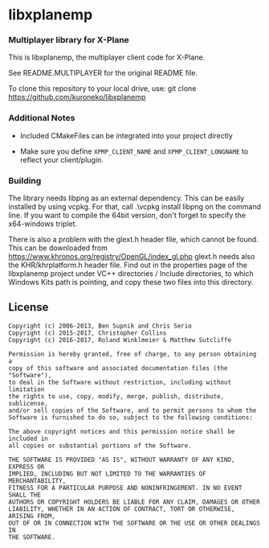 # libxplanemp

### Multiplayer library for X-Plane

This is libxplanemp, the multiplayer client code for X-Plane.

See README.MULTIPLAYER for the original README file.

To clone this repository to your local drive, use:
git clone https://github.com/kuroneko/libxplanemp

### Additional Notes

* Included CMakeFiles can be integrated into your project directly

* Make sure you define `XPMP_CLIENT_NAME` and `XPMP_CLIENT_LONGNAME` to
  reflect your client/plugin.
  
### Building

The library needs libpng as an external dependency. This can be easily installed by
using vcpkg. For that, call .\vcpkg install libpng on the command line.
If you want to compile the 64bit version, don't forget to specify the x64-windows triplet.

There is also a problem with the glext.h header file, which cannot be found. This can be downloaded
from https://www.khronos.org/registry/OpenGL/index_gl.php
glext.h needs also the KHR/khrplatform.h header file. Find out in the properties page of the 
libxplanemp project under VC++ directories / Include directories, to which Windows Kits path is pointing,
and copy these two files into this directory.

## License
```
Copyright (c) 2006-2013, Ben Supnik and Chris Serio
Copyright (c) 2015-2017, Christopher Collins
Copyright (c) 2016-2017, Roland Winklmeier & Matthew Sutcliffe

Permission is hereby granted, free of charge, to any person obtaining a
copy of this software and associated documentation files (the "Software"),
to deal in the Software without restriction, including without limitation
the rights to use, copy, modify, merge, publish, distribute, sublicense,
and/or sell copies of the Software, and to permit persons to whom the
Software is furnished to do so, subject to the following conditions:

The above copyright notices and this permission notice shall be included in
all copies or substantial portions of the Software.

THE SOFTWARE IS PROVIDED "AS IS", WITHOUT WARRANTY OF ANY KIND, EXPRESS OR
IMPLIED, INCLUDING BUT NOT LIMITED TO THE WARRANTIES OF MERCHANTABILITY,
FITNESS FOR A PARTICULAR PURPOSE AND NONINFRINGEMENT. IN NO EVENT SHALL THE
AUTHORS OR COPYRIGHT HOLDERS BE LIABLE FOR ANY CLAIM, DAMAGES OR OTHER
LIABILITY, WHETHER IN AN ACTION OF CONTRACT, TORT OR OTHERWISE, ARISING FROM,
OUT OF OR IN CONNECTION WITH THE SOFTWARE OR THE USE OR OTHER DEALINGS IN
THE SOFTWARE.
```

